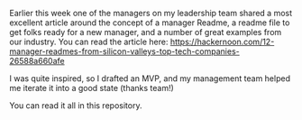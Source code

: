 Earlier this week one of the managers on my leadership team shared a most excellent article around the concept of a manager Readme, a readme file to get folks ready for a new manager, and a number of great examples from our industry. You can read the article here: https://hackernoon.com/12-manager-readmes-from-silicon-valleys-top-tech-companies-26588a660afe

I was quite inspired, so I drafted an MVP, and my management team helped me iterate it into a good state (thanks team!)  

You can read it all in this repository.
